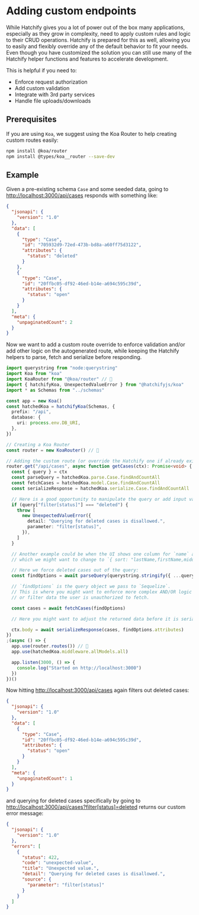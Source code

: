 # Adding custom endpoints

While Hatchify gives you a lot of power out of the box many applications, especially as they grow in complexity, need to apply custom rules and logic to their CRUD operations. Hatchify is prepared for this as well, allowing you to easily and flexibly override any of the default behavior to fit your needs. Even though you have customized the solution you can still use many of the Hatchify helper functions and features to accelerate development.

This is helpful if you need to:

- Enforce request authorization
- Add custom validation
- Integrate with 3rd party services
- Handle file uploads/downloads

## Prerequisites

If you are using `Koa`, we suggest using the Koa Router to help creating custom routes easily:

```bash
npm install @koa/router
npm install @types/koa__router --save-dev
```

## Example

Given a pre-existing schema `Case` and some seeded data, going to <http://localhost:3000/api/cases> responds with something like:

```json
{
  "jsonapi": {
    "version": "1.0"
  },
  "data": [
    {
      "type": "Case",
      "id": "705932d9-72ed-473b-bd8a-a60ff75d3122",
      "attributes": {
        "status": "deleted"
      }
    },
    {
      "type": "Case",
      "id": "20ffbc05-df92-46ed-b14e-a694c595c39d",
      "attributes": {
        "status": "open"
      }
    }
  ],
  "meta": {
    "unpaginatedCount": 2
  }
}
```

Now we want to add a custom route override to enforce validation and/or add other logic on the autogenerated route, while keeping the Hatchify helpers to parse, fetch and serialize before responding.

```typescript
import querystring from "node:querystring"
import Koa from "koa"
import KoaRouter from "@koa/router" // 👀
import { hatchifyKoa, UnexpectedValueError } from "@hatchifyjs/koa"
import * as Schemas from "../schemas"

const app = new Koa()
const hatchedKoa = hatchifyKoa(Schemas, {
  prefix: "/api",
  database: {
    uri: process.env.DB_URI,
  },
})

// Creating a Koa Router
const router = new KoaRouter() // 👀

// Adding the custom route (or override the Hatchify one if already exists)
router.get("/api/cases", async function getCases(ctx): Promise<void> {
  const { query } = ctx
  const parseQuery = hatchedKoa.parse.Case.findAndCountAll
  const fetchCases = hatchedKoa.model.Case.findAndCountAll
  const serializeResponse = hatchedKoa.serialize.Case.findAndCountAll

  // Here is a good opportunity to manipulate the query or add input validation:
  if (query["filter[status]"] === "deleted") {
    throw [
      new UnexpectedValueError({
        detail: "Querying for deleted cases is disallowed.",
        parameter: "filter[status]",
      }),
    ]
  }

  // Another example could be when the UI shows one column for `name` and sorting it sends `{ sort: "name" }`
  // which we might want to change to `{ sort: "lastName,firstName,middleInitial" }`

  // Here we force deleted cases out of the query:
  const findOptions = await parseQuery(querystring.stringify({ ...query, "filter[status][$ne]": "deleted" }))

  // `findOptions` is the query object we pass to `Sequelize`.
  // This is where you might want to enforce more complex AND/OR logic
  // or filter data the user is unauthorized to fetch.

  const cases = await fetchCases(findOptions)

  // Here you might want to adjust the returned data before it is serialized and returned to the client.

  ctx.body = await serializeResponse(cases, findOptions.attributes)
})
;(async () => {
  app.use(router.routes()) // 👀
  app.use(hatchedKoa.middleware.allModels.all)

  app.listen(3000, () => {
    console.log("Started on http://localhost:3000")
  })
})()
```

Now hitting <http://localhost:3000/api/cases> again filters out deleted cases:

```json
{
  "jsonapi": {
    "version": "1.0"
  },
  "data": [
    {
      "type": "Case",
      "id": "20ffbc05-df92-46ed-b14e-a694c595c39d",
      "attributes": {
        "status": "open"
      }
    }
  ],
  "meta": {
    "unpaginatedCount": 1
  }
}
```

and querying for deleted cases specifically by going to <http://localhost:3000/api/cases?filter[status]=deleted> returns our custom error message:

```json
{
  "jsonapi": {
    "version": "1.0"
  },
  "errors": [
    {
      "status": 422,
      "code": "unexpected-value",
      "title": "Unexpected value.",
      "detail": "Querying for deleted cases is disallowed.",
      "source": {
        "parameter": "filter[status]"
      }
    }
  ]
}
```
